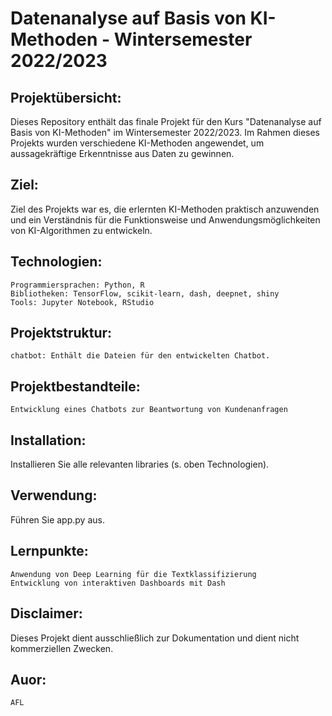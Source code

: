 # Datenanalyse auf Basis von KI-Methoden - Wintersemester 2022/2023

## Projektübersicht:

Dieses Repository enthält das finale Projekt für den Kurs "Datenanalyse auf Basis von KI-Methoden" im Wintersemester 2022/2023. Im Rahmen dieses Projekts wurden verschiedene KI-Methoden angewendet, um aussagekräftige Erkenntnisse aus Daten zu gewinnen.

## Ziel:

Ziel des Projekts war es, die erlernten KI-Methoden praktisch anzuwenden und ein Verständnis für die Funktionsweise und Anwendungsmöglichkeiten von KI-Algorithmen zu entwickeln.

## Technologien:

    Programmiersprachen: Python, R
    Bibliotheken: TensorFlow, scikit-learn, dash, deepnet, shiny 
    Tools: Jupyter Notebook, RStudio 
    
## Projektstruktur:

    chatbot: Enthält die Dateien für den entwickelten Chatbot.

## Projektbestandteile:

    Entwicklung eines Chatbots zur Beantwortung von Kundenanfragen

## Installation:

Installieren Sie alle relevanten libraries (s. oben Technologien).

## Verwendung:

Führen Sie app.py aus. 

## Lernpunkte:

    Anwendung von Deep Learning für die Textklassifizierung
    Entwicklung von interaktiven Dashboards mit Dash

## Disclaimer:

Dieses Projekt dient ausschließlich zur Dokumentation und dient nicht kommerziellen Zwecken.

## Auor: 
    AFL
